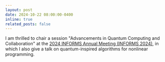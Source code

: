 ```yaml
---
layout: post
date: 2024-10-22 08:00:00-0400
inline: true
related_posts: false
---
```


I am thrilled to chair a session "Advancements in Quantum Computing and Collaboration" at the [2024 INFORMS Annual Meeting (INFORMS 2024)](https://meetings.informs.org/wordpress/seattle2024/), in which I also give a talk on quantum-inspired algorithms for nonlinear programming.